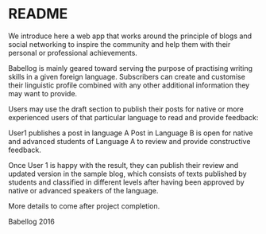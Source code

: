 # README

We introduce here a web app that works around the principle of blogs and social networking to inspire the community and help them with their personal or professional achievements.

Babellog is mainly geared toward serving the purpose of practising writing skills in a given foreign language. Subscribers can create and customise their linguistic profile combined with any other additional information they may want to provide. 

Users may use the draft section to publish their posts for native or more experienced users of that particular language to read and provide feedback:

User1 publishes a post in language A
Post in Language B is open for native and advanced students of Language A to review and provide constructive feedback.

Once User 1 is happy with the result, they can publish their review and updated version in the sample blog, which consists of texts published by students and classified in different levels after having been approved by native or advanced speakers of the language.

More details to come after project completion.

Babellog 2016